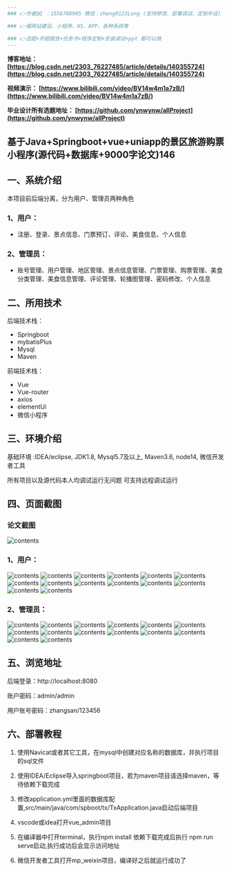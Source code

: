 ```yaml
---
### 👉作者QQ ：1556708905 微信：zheng0123Long (支持修改、部署调试、定制毕设)

### 👉接网站建设、小程序、H5、APP、各种系统等

### 👉选题+开题报告+任务书+程序定制+安装调试+ppt 都可以做
---
```


**博客地址：
[https://blog.csdn.net/2303_76227485/article/details/140355724](https://blog.csdn.net/2303_76227485/article/details/140355724)**

**视频演示：
[https://www.bilibili.com/video/BV14w4m1a7zB/](https://www.bilibili.com/video/BV14w4m1a7zB/)**

**毕业设计所有选题地址：
[https://github.com/ynwynw/allProject](https://github.com/ynwynw/allProject)**

## 基于Java+Springboot+vue+uniapp的景区旅游购票小程序(源代码+数据库+9000字论文)146

## 一、系统介绍
本项目前后端分离，分为用户、管理员两种角色

### 1、用户：
- 注册、登录、景点信息、门票预订、评论、美食信息、个人信息

### 2、管理员：
- 账号管理、用户管理、地区管理、景点信息管理、门票管理、购票管理、美食分类管理、美食信息管理、评论管理、轮播图管理、密码修改、个人信息

## 二、所用技术

后端技术栈：

- Springboot
- mybatisPlus
- Mysql
- Maven

前端技术栈：
 
- Vue
- Vue-router
- axios
- elementUi
- 微信小程序

## 三、环境介绍

基础环境 :IDEA/eclipse, JDK1.8, Mysql5.7及以上, Maven3.6, node14, 微信开发者工具

所有项目以及源代码本人均调试运行无问题 可支持远程调试运行

## 四、页面截图
### 论文截图
![contents](./picture/picture0.png)
### 1、用户：
![contents](./picture/picture1.png)
![contents](./picture/picture2.png)
![contents](./picture/picture3.png)
![contents](./picture/picture4.png)
![contents](./picture/picture5.png)
![contents](./picture/picture6.png)
![contents](./picture/picture7.png)
![contents](./picture/picture8.png)
![contents](./picture/picture9.png)
![contents](./picture/picture10.png)
![contents](./picture/picture11.png)
![contents](./picture/picture12.png)
![contents](./picture/picture13.png)
![contents](./picture/picture14.png)

### 2、管理员：
![contents](./picture/picture15.png)
![contents](./picture/picture16.png)
![contents](./picture/picture17.png)
![contents](./picture/picture18.png)
![contents](./picture/picture19.png)
![contents](./picture/picture20.png)
![contents](./picture/picture21.png)
![contents](./picture/picture22.png)
![contents](./picture/picture23.png)
![contents](./picture/picture24.png)
![contents](./picture/picture25.png)
![contents](./picture/picture26.png)
![contents](./picture/picture27.png)
![contents](./picture/picture28.png)

## 五、浏览地址

后端登录：http://localhost:8080

账户密码：admin/admin

用户账号密码：zhangsan/123456

## 六、部署教程
1. 使用Navicat或者其它工具，在mysql中创建对应名称的数据库，并执行项目的sql文件

2. 使用IDEA/Eclipse导入springboot项目，若为maven项目请选择maven，等待依赖下载完成
 
3. 修改application.yml里面的数据库配置,src/main/java/com/spboot/tx/TxApplication.java启动后端项目
 
4. vscode或idea打开vue_admin项目

5. 在编译器中打开terminal，执行npm install 依赖下载完成后执行 npm run serve启动,执行成功后会显示访问地址

6. 微信开发者工具打开mp_weixin项目，编译好之后就运行成功了

